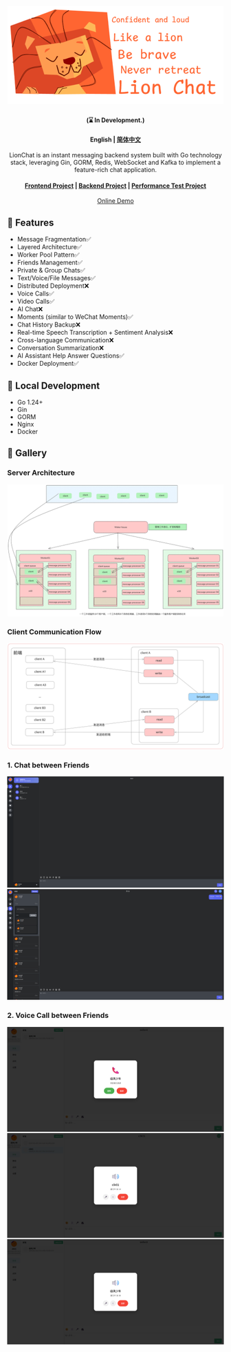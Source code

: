 <div align="center">

# ![resources/logo/lionchat.png](resources/logo/lionchat.png)
#### (⌛ In Development.)
#### English | [简体中文](https://github.com/kapbl/LionChat/blob/main/README.md)
LionChat is an instant messaging backend system built with Go technology stack, leveraging Gin, GORM, Redis, WebSocket and Kafka to implement a feature-rich chat application.
#### [Frontend Project](https://github.com/kapbl/LionChat-Fronted) | [Backend Project](https://github.com/kapbl/LionChat) | [Performance Test Project](https://github.com/kapbl/Lion-Chat-Test)
[Online Demo](https://lionchat.online/) 

</div>


## 🎯 Features
- Message Fragmentation✅
- Layered Architecture✅
- Worker Pool Pattern✅
- Friends Management✅
- Private & Group Chats✅
- Text/Voice/File Messages✅
- Distributed Deployment❌
- Voice Calls✅
- Video Calls✅
- AI Chat❌
- Moments (similar to WeChat Moments)✅
- Chat History Backup❌
- Real-time Speech Transcription + Sentiment Analysis❌
- Cross-language Communication❌
- Conversation Summarization❌
- AI Assistant Help Answer Questions✅
- Docker Deployment✅
## 🎐 Local Development
- Go 1.24+
- Gin
- GORM
- Nginx
- Docker
## 🦁 Gallery
### Server Architecture
![Server Architecture](resources/logo/Untitled-2025-08-07-1051.png)
### Client Communication Flow
![Communication Process between Clients](resources/logo/客户端之间的通信过程.svg)
### 1. Chat between Friends
![聊天1](resources/assest/dc778fc6403a8fcf97deaaec40ed4130.png)
![聊天2](resources/assest/a816fad23c13b4a57d21964b62d34a02.png)
### 2. Voice Call between Friends
![Call 1](resources/assest/4c20b36be80f9d92ed6b98bfdb1558ab.png)
![Call 2](resources/assest/2ca35e8a20cefe905b77c1ba4407d9fb.png)
![Call Status](resources/assest/de143ed179263b8084b09d438c5db8ce.png)
